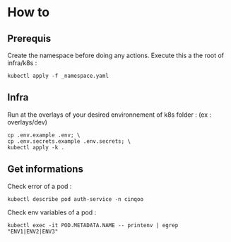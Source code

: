# How to 

## Prerequis

Create the namespace before doing any actions. 
Execute this a the root of infra/k8s : 
```
kubectl apply -f _namespace.yaml
```

## Infra

Run at the overlays of your desired environnement of k8s folder : (ex : overlays/dev)

```
cp .env.example .env; \
cp .env.secrets.example .env.secrets; \
kubectl apply -k .
```


## Get informations

Check error of a pod :
```
kubectl describe pod auth-service -n cinqoo
```

Check env variables of a pod :
```
kubectl exec -it POD.METADATA.NAME -- printenv | egrep "ENV1|ENV2|ENV3"
```